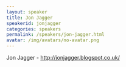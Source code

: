 ```yaml
---
layout: speaker
title: Jon Jagger
speakerid: jonjagger
categories: speakers
permalink: /speakers/jon-jagger.html
avatar: /img/avatars/no-avatar.png
---
```


Jon Jagger - http://jonjagger.blogspot.co.uk/
